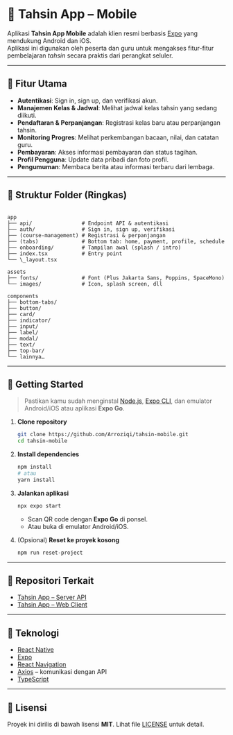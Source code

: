 # 📱 Tahsin App – Mobile

Aplikasi **Tahsin App Mobile** adalah klien resmi berbasis [Expo](https://expo.dev) yang mendukung Android dan iOS.  
Aplikasi ini digunakan oleh peserta dan guru untuk mengakses fitur-fitur pembelajaran *tahsin* secara praktis dari perangkat seluler.

---

## 🚀 Fitur Utama
- **Autentikasi**: Sign in, sign up, dan verifikasi akun.
- **Manajemen Kelas & Jadwal**: Melihat jadwal kelas tahsin yang sedang diikuti.
- **Pendaftaran & Perpanjangan**: Registrasi kelas baru atau perpanjangan tahsin.
- **Monitoring Progres**: Melihat perkembangan bacaan, nilai, dan catatan guru.
- **Pembayaran**: Akses informasi pembayaran dan status tagihan.
- **Profil Pengguna**: Update data pribadi dan foto profil.
- **Pengumuman**: Membaca berita atau informasi terbaru dari lembaga.

---

## 📁 Struktur Folder (Ringkas)

```

app
├── api/                # Endpoint API & autentikasi
├── auth/               # Sign in, sign up, verifikasi
├── (course-management) # Registrasi & perpanjangan
├── (tabs)              # Bottom tab: home, payment, profile, schedule
├── onboarding/         # Tampilan awal (splash / intro)
├── index.tsx           # Entry point
└── \_layout.tsx

assets
├── fonts/              # Font (Plus Jakarta Sans, Poppins, SpaceMono)
└── images/             # Icon, splash screen, dll

components
├── bottom-tabs/
├── button/
├── card/
├── indicator/
├── input/
├── label/
├── modal/
├── text/
├── top-bar/
└── lainnya…

````

---

## 🏁 Getting Started

> Pastikan kamu sudah menginstal [Node.js](https://nodejs.org), [Expo CLI](https://docs.expo.dev/get-started/installation/), dan emulator Android/iOS atau aplikasi **Expo Go**.

1. **Clone repository**
   ```bash
   git clone https://github.com/Arroziqi/tahsin-mobile.git
   cd tahsin-mobile
   ````

2. **Install dependencies**

   ```bash
   npm install
   # atau
   yarn install
   ```

3. **Jalankan aplikasi**

   ```bash
   npx expo start
   ```

   * Scan QR code dengan **Expo Go** di ponsel.
   * Atau buka di emulator Android/iOS.

4. (Opsional) **Reset ke proyek kosong**

   ```bash
   npm run reset-project
   ```

---

## 🔗 Repositori Terkait

* [Tahsin App – Server API](https://github.com/Arroziqi/tahsin-app-server-monolith.git)
* [Tahsin App – Web Client](https://github.com/Arroziqi/tahsin-web.git)

---

## 🧱 Teknologi

* [React Native](https://reactnative.dev/)
* [Expo](https://expo.dev/)
* [React Navigation](https://reactnavigation.org/)
* [Axios](https://axios-http.com/) – komunikasi dengan API
* [TypeScript](https://www.typescriptlang.org/)

---

## 📄 Lisensi

Proyek ini dirilis di bawah lisensi **MIT**.
Lihat file [LICENSE](LICENSE) untuk detail.
